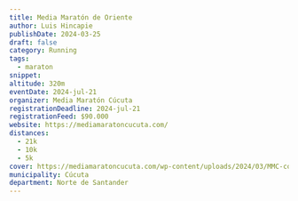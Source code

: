 ```yaml
---
title: Media Maratón de Oriente
author: Luis Hincapie
publishDate: 2024-03-25
draft: false
category: Running
tags:
  - maraton
snippet:
altitude: 320m
eventDate: 2024-jul-21
organizer: Media Maratón Cúcuta
registrationDeadline: 2024-jul-21
registrationFeed: $90.000
website: https://mediamaratoncucuta.com/
distances:
  - 21k
  - 10k
  - 5k
cover: https://mediamaratoncucuta.com/wp-content/uploads/2024/03/MMC-colombia-cucuta.webp
municipality: Cúcuta
department: Norte de Santander
---
```

